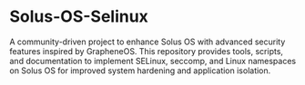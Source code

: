 # Solus-OS-Selinux
A community-driven project to enhance Solus OS with advanced security features inspired by GrapheneOS. This repository provides tools, scripts, and documentation to implement SELinux, seccomp, and Linux namespaces on Solus OS for improved system hardening and application isolation.
